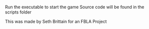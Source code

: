 Run the executable to start the game
Source code will be found in the scripts folder

This was made by Seth Brittain for an FBLA Project
